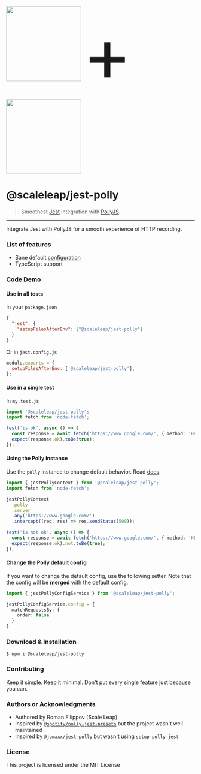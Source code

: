 <img height="200" src="https://raw.githubusercontent.com/Netflix/pollyjs/master/docs/assets/images/logo.png">
<span style="font-size: 200px;">+</span>
<img height="200" src="https://raw.githubusercontent.com/facebook/jest/master/website/static/img/jest.png">

@scaleleap/jest-polly
=======================================

> Smoothest [Jest](https://github.com/facebook/jest) integration with [PollyJS](https://github.com/Netflix/pollyjs/).

* * *

Integrate Jest with PollyJS for a smooth experience of HTTP recording.

### List of features

 * Sane default [configuration](./src/config.ts)
 * TypeScript support

### Code Demo

#### Use in all tests

In your `package.json`

```json
{
  "jest": {
    "setupFilesAfterEnv": ["@scaleleap/jest-polly"]
  }
}
```

Or in `jest.config.js`

```js
module.exports = {
  setupFilesAfterEnv: ['@scaleleap/jest-polly'],
};
```

#### Use in a single test

In `my.test.js`

```ts
import '@scaleleap/jest-polly';
import fetch from 'node-fetch';

test('is ok', async () => {
  const response = await fetch('https://www.google.com/', { method: 'HEAD' });
  expect(response.ok).toBe(true);
});
```

#### Using the Polly instance

Use the `polly` instance to change default behavior. Read [docs](https://netflix.github.io/pollyjs/#/api).

```ts
import { jestPollyContext } from '@scaleleap/jest-polly';
import fetch from 'node-fetch';

jestPollyContext
  .polly
  .server
  .any('https://www.google.com/')
  .intercept((req, res) => res.sendStatus(500));

test('is not ok', async () => {
  const response = await fetch('https://www.google.com/', { method: 'HEAD' });
  expect(response.ok).not.toBe(true);
});
```

#### Change the Polly default config

If you want to change the default config, use the following setter. Note that the config will
be **merged** with the default config.

```ts
import { jestPollyConfigService } from '@scaleleap/jest-polly';

jestPollyConfigService.config = {
  matchRequestsBy: {
    order: false
  }
}
```

### Download & Installation

```shell
$ npm i @scaleleap/jest-polly
```

### Contributing

Keep it simple. Keep it minimal. Don't put every single feature just because you can.

### Authors or Acknowledgments

* Authored by Roman Filippov (Scale Leap)
* Inspired by [`@spotify/polly-jest-presets`](https://github.com/spotify/polly-jest-presets) but the project wasn't well maintained
* Inspired by [`@jomaxx/jest-polly`](https://github.com/jomaxx/jest-polly) but wasn't using `setup-polly-jest`

### License

This project is licensed under the MIT License
